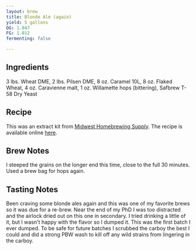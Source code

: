 ```yaml
---
layout: brew
title: Blonde Ale (again)
yield: 5 gallons
OG: 1.047
FG: 1.012
fermenting: false

---
```


## Ingredients
3 lbs. Wheat DME, 2 lbs. Pilsen DME, 8 oz. Caramel 10L, 8 oz. Flaked Wheat, 4 oz. Caravienne malt, 1 oz. Willamette hops (bittering), Safbrew T-58 Dry Yeast

## Recipe
This was an extract kit from [Midwest Homebrewing Supply](http://www.midwestsupplies.com/blonde-ale-bundle-recipe-kit.html).  The recipe is available online [here](http://www.midwestsupplies.com/media/downloads/23/Blonde%20Ale%20Instructions.pdf).

## Brew Notes
I steeped the grains on the longer end this time, close to the full 30 minutes. Used a brew bag for hops again.

## Tasting Notes
Been craving some blonde ales again and this was one of my favorite brews so it was due for a re-brew. Near the end of my PhD I was too distracted and the airlock dried out on this one in secondary. I tried drinking a little of it, but I wasn't happy with the flavor so I dumped it. This was the first batch I ever dumped. To be safe for future batches I scrubbed the carboy the best I could and did a strong PBW wash to kill off any wild strains from lingering in the carboy.
